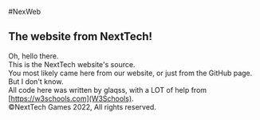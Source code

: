 #NexWeb
## The website from NextTech!

Oh, hello there.
<br>
This is the NextTech website's source.
<br>
You most likely came here from our website, or just from 
the GitHub page.
<br>
But I don't know.
<br>
All code here was written by glaqss, with a LOT of help from [https://w3schools.com](W3Schools).
<br>
©NextTech Games 2022, All rights reserved.